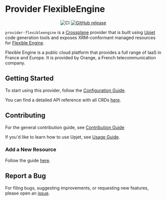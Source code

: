 # Provider FlexibleEngine

<div align="center">

![CI](https://github.com/FrangipaneTeam/provider-flexibleengine/actions/workflows/ci.yml/badge.svg) [![GitHub release](https://img.shields.io/github/release/FrangipaneTeam/provider-flexibleengine/all.svg?style=flat-square)](https://github.com/FrangipaneTeam/provider-flexibleengine/releases)

</div>

`provider-flexibleengine` is a [Crossplane](https://crossplane.io/) provider that
is built using [Upjet](https://github.com/upbound/upjet) code
generation tools and exposes XRM-conformant managed resources for
[Flexible Engine](https://cloud.orange-business.com/en/offers/infrastructure-iaas/public-cloud/).

Flexible Engine is a public cloud platform that provides a full range of IaaS in France and Europe.
It is provided by Orange, a French telecommunication company.

## Getting Started

To start using this provider, follow the [Configuration Guide](docs/Configuration.md).

You can find a detailed API reference with all CRDs [here](https://doc.crds.dev/github.com/FrangipaneTeam/provider-flexibleengine).

## Contributing

For the general contribution guide, see [Contribution Guide](CONTRIBUTING.md)

If you'd like to learn how to use Upjet, see [Usage Guide](https://github.com/upbound/upjet/tree/main/docs).

### Add a New Resource

Follow the guide [here](https://github.com/upbound/upjet/blob/main/docs/add-new-resource-short.md).

## Report a Bug

For filing bugs, suggesting improvements, or requesting new features, please
open an [issue](https://github.com/FrangipaneTeam/provider-flexibleengine/issues).
